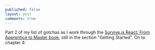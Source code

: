 ```yaml
---
published: false
layout: post
comments: true
---
```


Part 2 of my list of gotchas as I work through the [Survive.js React: From Apprentice to Master book](https://github.com/survivejs/react-book), still in the section "Getting Started". On to chapter 4:


